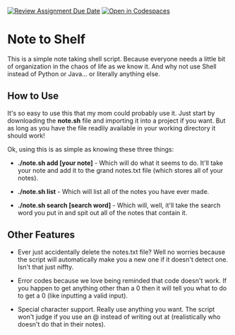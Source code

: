 [![Review Assignment Due Date](https://classroom.github.com/assets/deadline-readme-button-22041afd0340ce965d47ae6ef1cefeee28c7c493a6346c4f15d667ab976d596c.svg)](https://classroom.github.com/a/x_3ULh4W)
[![Open in Codespaces](https://classroom.github.com/assets/launch-codespace-2972f46106e565e64193e422d61a12cf1da4916b45550586e14ef0a7c637dd04.svg)](https://classroom.github.com/open-in-codespaces?assignment_repo_id=17697453)
# Note to Shelf

This is a simple note taking shell script. Because everyone needs a little bit of organization in the chaos of life as we know it. And why not use Shell instead of Python or Java... or literally anything else.

## How to Use

It's so easy to use this that my mom could probably use it. Just start by downloading the __note.sh__ file and importing it into a project if you want. But as long as you have the file readily available in your working directory it should work!

Ok, using this is as simple as knowing these three things:

- __./note.sh add [your note]__ - Which will do what it seems to do. It'll take your note and add it to the grand notes.txt file (which stores all of your notes).

- __./note.sh list__ - Which will list all of the notes you have ever made.

- __./note.sh search [search word]__ - Which will, well, it'll take the search word you put in and spit out all of the notes that contain it.

## Other Features

- Ever just accidentally delete the notes.txt file? Well no worries because the script will automatically make you a new one if it doesn't detect one. Isn't that just niffty.

- Error codes because we love being reminded that code doesn't work. If you happen to get anything other than a 0 then it will tell you what to do to get a 0 (like inputting a valid input).

- Special character support. Really use anything you want. The script won't judge if you use an @ instead of writing out at (realistically who doesn't do that in their notes).


<!--

Create a shell script that functions as a command-line note-taking tool. This tool should help you quickly capture and organize thoughts, reminders, and tasks directly from the terminal.

## Requirements

- The script must support the following commands:
    - Add a new note: `note add "Your note text here"`
    - List all notes: `note list`
    - Search notes: `note search "keyword"`
- Implementation requirements:
    - Store notes in a text file with proper date/time stamps
    - Include error handling for all commands
    - Implement input validation
    - Add proper logging for debugging

## Testing Criteria

Your script will be tested against the following scenarios:

- Adding notes with special characters
- Proper file operations (read/write)
- Correct date/time formatting
- Search functionality accuracy
- Proper exit codes for success/failure

## Example Usage

```bash
#!/bin/bash

# Add a note
$ ./note.sh add "Schedule dentist appointment"
Note added successfully

# List all notes
$ ./note.sh list
2025-01-06 12:04:06 - Schedule dentist appointment
2025-01-06 12:05:04 - Buy groceries

# Search notes
$ ./note.sh search "dentist"
2025-01-06 12:04:06 - Schedule dentist appointment
```

## Tips and Tricks

You might find the following resources helpful for completing this assignment:

- https://www.redhat.com/en/blog/arguments-options-bash-scripts
- https://linuxhint.com/bash_append_line_to_file/
- https://linuxconfig.org/how-to-find-a-string-or-text-in-a-file-on-linux
- https://www.geeksforgeeks.org/create-timestamp-variable-in-bash-script/

-->